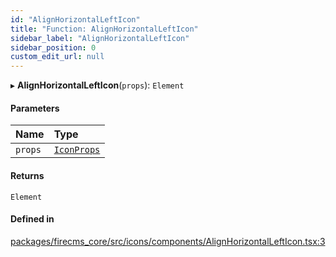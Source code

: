 ```yaml
---
id: "AlignHorizontalLeftIcon"
title: "Function: AlignHorizontalLeftIcon"
sidebar_label: "AlignHorizontalLeftIcon"
sidebar_position: 0
custom_edit_url: null
---
```


▸ **AlignHorizontalLeftIcon**(`props`): `Element`

#### Parameters

| Name | Type |
| :------ | :------ |
| `props` | [`IconProps`](../types/IconProps.md) |

#### Returns

`Element`

#### Defined in

[packages/firecms_core/src/icons/components/AlignHorizontalLeftIcon.tsx:3](https://github.com/FireCMSco/firecms/blob/d45f3739/packages/firecms_core/src/icons/components/AlignHorizontalLeftIcon.tsx#L3)
